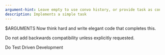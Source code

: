 ```yaml
---
argument-hint: Leave empty to use convo history, or provide task as context
description: Implements a simple task
---
```

$ARGUMENTS
Now think hard and write elegant code that completes this.

Do not add backwards compatibility unless explicitly requested.

Do Test Driven Development